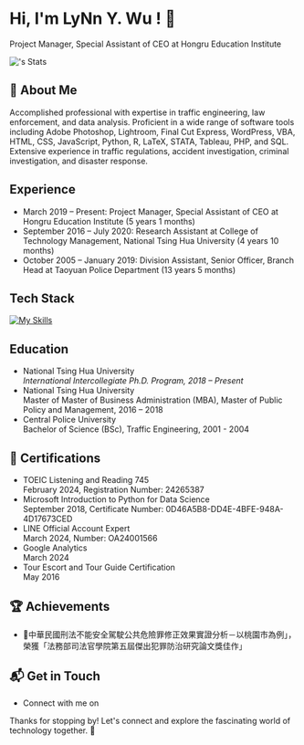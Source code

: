 # Hi, I'm LyNn Y. Wu ! 👋

Project Manager, Special Assistant of CEO at Hongru Education Institute

![<LyNnYWu>'s Stats](https://github-readme-stats.vercel.app/api?username=LyNnYWu&theme=vue-dark&show_icons=true&hide_border=true&count_private=true)

## 🚀 About Me

Accomplished professional with expertise in traffic engineering, law enforcement, and data analysis. Proficient in a wide range of software tools including Adobe Photoshop, Lightroom, Final Cut Express, WordPress, VBA, HTML, CSS, JavaScript, Python, R, LaTeX, STATA, Tableau, PHP, and SQL. Extensive experience in traffic regulations, accident investigation, criminal investigation, and disaster response.

## Experience
- March 2019 – Present: Project Manager, Special Assistant of CEO at Hongru Education Institute (5 years 1 months)
- September 2016 – July 2020: Research Assistant at College of Technology Management, National Tsing Hua University (4 years 10 months)
- October 2005 – January 2019: Division Assistant, Senior Officer, Branch Head at Taoyuan Police Department (13 years 5 months)

## Tech Stack
[![My Skills](https://skillicons.dev/icons?i=js,html,css,py,bootstrap,git,jquery,latex,md,mysql,ps,php,r,sklearn,tensorflow,wordpress&perline=8)](https://skillicons.dev)

## Education
- National Tsing Hua University<br> *International Intercollegiate Ph.D. Program, 2018 – Present*
- National Tsing Hua University<br> Master of Master of Business Administration (MBA), Master of Public Policy and Management, 2016 – 2018
- Central Police University<br> Bachelor of Science (BSc), Traffic Engineering, 2001 - 2004

## 🌱 Certifications

- TOEIC Listening and Reading 745<br> February 2024, Registration Number: 24265387
- Microsoft Introduction to Python for Data Science<br> September 2018, Certificate Number: 0D46A5B8-DD4E-4BFE-948A-4D17673CED
- LINE Official Account Expert<br> March 2024, Number: OA24001566
- Google Analytics<br> March 2024
- Tour Escort and Tour Guide Certification<br> May 2016

 ## 🏆 Achievements

- 🌟中華民國刑法不能安全駕駛公共危險罪修正效果實證分析－以桃園市為例」，榮獲「法務部司法官學院第五屆傑出犯罪防治研究論文獎佳作」

## 📬 Get in Touch

- Connect with me on []()

Thanks for stopping by! Let's connect and explore the fascinating world of technology together. 🚀



<!--

Here are some ideas to get you started:

- 🔭 I’m currently working on ...
- 🌱 I’m currently learning ...
- 👯 I’m looking to collaborate on ...
- 🤔 I’m looking for help with ...
- 💬 Ask me about ...
- 📫 How to reach me: ...
- 😄 Pronouns: ...
- ⚡ Fun fact: ...
-->
